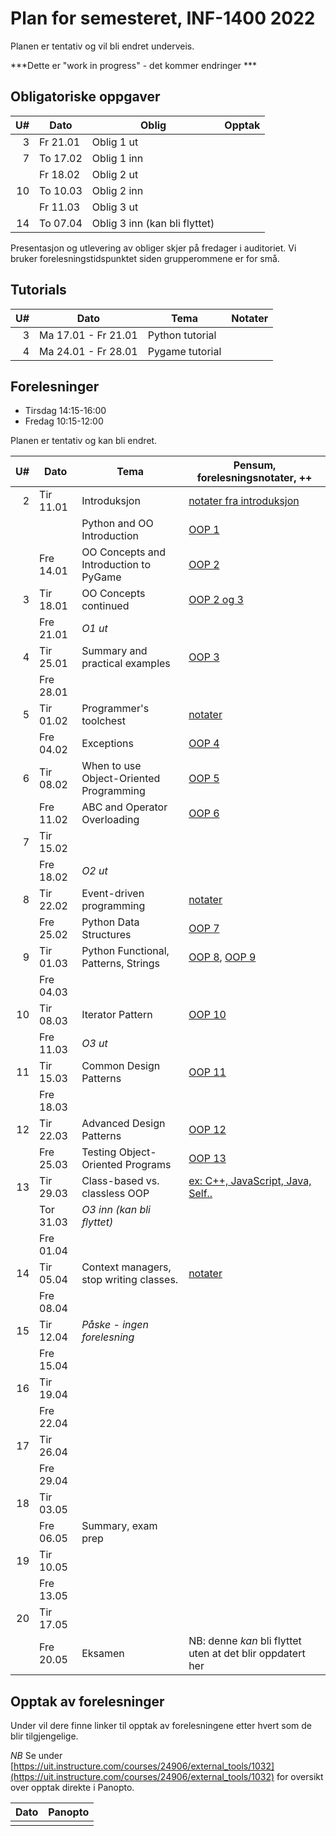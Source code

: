 Plan for semesteret, INF-1400 2022
====================================

Planen er tentativ og vil bli endret underveis. 

***Dette er "work in progress" - det kommer endringer ***


Obligatoriske oppgaver 
-----------------

| U# | Dato     | Oblig                         | Opptak |
|---:|----------|-------------------------------|--------|
|  3 | Fr 21.01 | Oblig 1 ut                    |        |
|  7 | To 17.02 | Oblig 1 inn                   |        |
|    | Fr 18.02 | Oblig 2 ut                    |        |
| 10 | To 10.03 | Oblig 2 inn                   |        |
|    | Fr 11.03 | Oblig 3 ut                    |        |
| 14 | To 07.04 | Oblig 3 inn (kan bli flyttet) |        |

Presentasjon og utlevering av obliger skjer på fredager i auditoriet.
Vi bruker forelesningstidspunktet siden grupperommene er for små. 

Tutorials
------

| U# | Dato                | Tema            | Notater |
|---:|---------------------|-----------------|---------|
|  3 | Ma 17.01 - Fr 21.01 | Python tutorial |         |
|  4 | Ma 24.01 - Fr 28.01 | Pygame tutorial |         |


Forelesninger
---------
- Tirsdag 14:15-16:00
- Fredag 10:15-12:00

Planen er tentativ og kan bli endret. 

| U# | Dato      | Tema                                    | Pensum, forelesningsnotater, ++                                                             |
|---:|-----------|-----------------------------------------|---------------------------------------------------------------------------------------------|
|  2 | Tir 11.01 | Introduksjon                            | [notater fra introduksjon](lectures/introduksjon)                                           |
|    |           | Python and OO Introduction              | [OOP 1](lectures/oop-01-python-intro-and-oo)                                                |
|    | Fre 14.01 | OO Concepts and Introduction to PyGame  | [OOP 2](lectures/oop-02-oo-and-pygame)                                                      |
|  3 | Tir 18.01 | OO Concepts continued                   | [OOP 2 og 3](lectures/oop-02-03-oo-concepts)                                                |
|    | Fre 21.01 | *O1 ut*                                 |                                                                                             |
|  4 | Tir 25.01 | Summary and practical examples          | [OOP 3](lectures/oop-03-summary-and-examples)                                               |
|    | Fre 28.01 |                                         |                                                                                             |
|  5 | Tir 01.02 | Programmer's toolchest                  | [notater](lectures/lecture-tools)                                                           |
|    | Fre 04.02 | Exceptions                              | [OOP 4](lectures/oop-04-exceptions)                                                         |
|  6 | Tir 08.02 | When to use Object-Oriented Programming | [OOP 5](lectures/oop-05-when-to-use-oop)                                                    |
|    | Fre 11.02 | ABC and Operator Overloading            | [OOP 6](lectures/oop-06-abc-op-overload)                                                    |
|  7 | Tir 15.02 |                                         |                                                                                             |
|    | Fre 18.02 | *O2 ut*                                 |                                                                                             |
|  8 | Tir 22.02 | Event-driven programming <EV>           | [notater](lectures/lecture-event-driven-programming)                                        |
|    | Fre 25.02 | Python Data Structures                  | [OOP 7](lectures/oop-07-python-data-structures)                                             |
|  9 | Tir 01.03 | Python Functional, Patterns, Strings    | [OOP 8](lectures/oop-08-oop-functional), [OOP 9](lectures/oop-09-strings-and-serialization) |
|    | Fre 04.03 |                                         |                                                                                             |
| 10 | Tir 08.03 | Iterator Pattern                        | [OOP 10](lectures/oop-10-iterator)                                                          |
|    | Fre 11.03 | *O3 ut*                                 |                                                                                             |
| 11 | Tir 15.03 | Common Design Patterns                  | [OOP 11](lectures/oop-11-common-design-pat)                                                 |
|    | Fre 18.03 |                                         |                                                                                             |
| 12 | Tir 22.03 | Advanced Design Patterns                | [OOP 12](lectures/oop-12-adv-design-pat)                                                    |
|    | Fre 25.03 | Testing Object-Oriented Programs        | [OOP 13](lectures/oop-13-testing)                                                           |
| 13 | Tir 29.03 | Class-based vs. classless OOP           | [ex: C++, JavaScript, Java, Self..](lectures/lecture-other-languages)                       |
|    | Tor 31.03 | *O3 inn (kan bli flyttet)*              |                                                                                             |
|    | Fre 01.04 |                                         |                                                                                             |
| 14 | Tir 05.04 | Context managers, stop writing classes. | [notater](lectures/lecture-context-mgr-stop-writing-cl)                                     |
|    | Fre 08.04 |                                         |                                                                                             |
| 15 | Tir 12.04 | *Påske - ingen forelesning*             |                                                                                             |
|    | Fre 15.04 |                                         |                                                                                             |
| 16 | Tir 19.04 |                                         |                                                                                             |
|    | Fre 22.04 |                                         |                                                                                             |
| 17 | Tir 26.04 |                                         |                                                                                             |
|    | Fre 29.04 |                                         |                                                                                             |
| 18 | Tir 03.05 |                                         |                                                                                             |
|    | Fre 06.05 | Summary, exam prep                      |                                                                                             |
| 19 | Tir 10.05 |                                         |                                                                                             |
|    | Fre 13.05 |                                         |                                                                                             |
| 20 | Tir 17.05 |                                         |                                                                                             |
|    | Fre 20.05 | Eksamen                                 | NB: denne *kan* bli flyttet uten at det blir oppdatert her                                  |



Opptak av forelesninger 
-------------------------

Under vil dere finne linker til opptak av forelesningene etter hvert som de blir tilgjengelige. 

*NB* Se under [https://uit.instructure.com/courses/24906/external_tools/1032](https://uit.instructure.com/courses/24906/external_tools/1032) for oversikt over opptak direkte i Panopto. 

| Dato | Panopto |
|------|---------|
|      |         |
